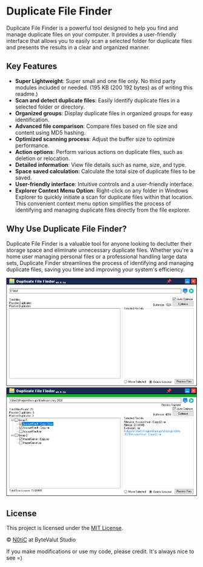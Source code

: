 # Duplicate File Finder

Duplicate File Finder is a powerful tool designed to help you find and manage duplicate files on your computer. It provides a user-friendly interface that allows you to easily scan a selected folder for duplicate files and presents the results in a clear and organized manner.

## Key Features 

- **Super Lightweight**: Super small and one file only. No third party modules included or needed. (195 KB (200 192 bytes) as of writing this readme.)
- **Scan and detect duplicate files**: Easily identify duplicate files in a selected folder or directory.
- **Organized groups**: Display duplicate files in organized groups for easy identification.
- **Advanced file comparison**: Compare files based on file size and content using MD5 hashing.
- **Optimized scanning process**: Adjust the buffer size to optimize performance.
- **Action options**: Perform various actions on duplicate files, such as deletion or relocation.
- **Detailed information**: View file details such as name, size, and type.
- **Space saved calculation**: Calculate the total size of duplicate files to be saved.
- **User-friendly interface**: Intuitive controls and a user-friendly interface.
- **Explorer Context Menu Option**: Right-click on any folder in Windows Explorer to quickly initiate a scan for duplicate files within that location. This convenient context menu option simplifies the process of identifying and managing duplicate files directly from the file explorer.

## Why Use Duplicate File Finder?

Duplicate File Finder is a valuable tool for anyone looking to declutter their storage space and eliminate unnecessary duplicate files. Whether you're a home user managing personal files or a professional handling large data sets, Duplicate Finder streamlines the process of identifying and managing duplicate files, saving you time and improving your system's efficiency.

![Screenshot](https://github.com/n0tic/Duplicate-File-Finder/raw/master/Duplicate%20Finder/Screenshot/screen.png)
![Screenshot](https://github.com/n0tic/Duplicate-File-Finder/raw/master/Duplicate%20Finder/Screenshot/screen2.png)

## License

This project is licensed under the [MIT License](LICENSE).

© [N0tiC](http://bytevaultstudio.se/) at ByteValut Studio

If you make modifications or use my code, please credit. It's always nice to see =)
